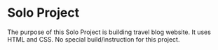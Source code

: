 # Solo Project
The purpose of this Solo Project is building travel blog website. It uses HTML and CSS. No special build/instruction for this project.
